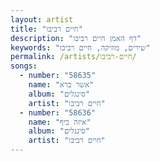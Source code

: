 ```yaml
---
layout: artist
title: "חיים רביבו"
description: "דף האמן חיים רביבו"
keywords: "שירים, מוזיקה, חיים רביבו"
permalink: /artists/חיים-רביבו/
songs:
  - number: "58635"
    name: "אשר ברא"
    album: "סינגלים"
    artist: "חיים רביבו"
  - number: "58636"
    name: "איזה כיף"
    album: "סינגלים"
    artist: "חיים רביבו"
---
```

